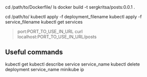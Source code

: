 cd /path/to/Dockerfile/
ls
docker build -t sergkritsa/posts:0.0.1 .

cd /path/to/
kubectl apply -f deployment_filename
kubectl apply -f service_filename
kubectl get services
> port:PORT_TO_USE_IN_URL
curl localhost:PORT_TO_USE_IN_URL/posts

## Useful commands
kubectl get 
kubectl describe service service_name
kubectl delete deployment service_name
minikube ip